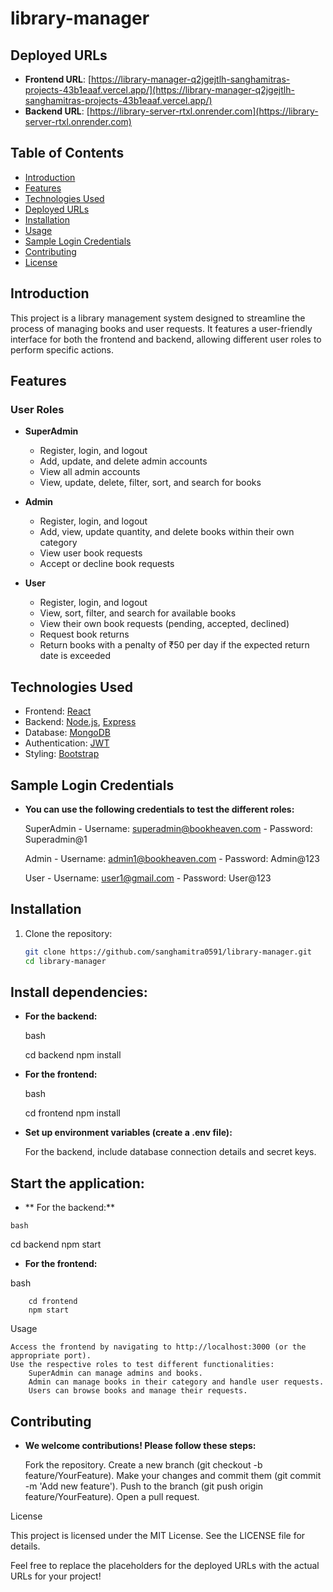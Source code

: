 # library-manager

## Deployed URLs
- **Frontend URL**: [https://library-manager-q2jgejtlh-sanghamitras-projects-43b1eaaf.vercel.app/](https://library-manager-q2jgejtlh-sanghamitras-projects-43b1eaaf.vercel.app/)
- **Backend URL**: [https://library-server-rtxl.onrender.com](https://library-server-rtxl.onrender.com)


## Table of Contents
- [Introduction](#introduction)
- [Features](#features)
- [Technologies Used](#technologies-used)
- [Deployed URLs](#deployed-urls)
- [Installation](#installation)
- [Usage](#usage)
- [Sample Login Credentials](#sample-login-credentials)
- [Contributing](#contributing)
- [License](#license)

## Introduction
This project is a library management system designed to streamline the process of managing books and user requests. It features a user-friendly interface for both the frontend and backend, allowing different user roles to perform specific actions.

## Features

### User Roles
- **SuperAdmin**
  - Register, login, and logout
  - Add, update, and delete admin accounts
  - View all admin accounts
  - View, update, delete, filter, sort, and search for books

- **Admin**
  - Register, login, and logout
  - Add, view, update quantity, and delete books within their own category
  - View user book requests
  - Accept or decline book requests

- **User**
  - Register, login, and logout
  - View, sort, filter, and search for available books
  - View their own book requests (pending, accepted, declined)
  - Request book returns
  - Return books with a penalty of ₹50 per day if the expected return date is exceeded

## Technologies Used
- Frontend: [React](https://reactjs.org/)
- Backend: [Node.js](https://nodejs.org/), [Express](https://expressjs.com/)
- Database: [MongoDB](https://www.mongodb.com/)
- Authentication: [JWT](https://jwt.io/)
- Styling: [Bootstrap](https://getbootstrap.com/)
  
  
## Sample Login Credentials
- **You can use the following credentials to test the different roles:**

    SuperAdmin
        - Username: superadmin@bookheaven.com
        - Password: Superadmin@1

    Admin
        - Username: admin1@bookheaven.com
        - Password: Admin@123

    User
        - Username: user1@gmail.com
        - Password: User@123


## Installation
1. Clone the repository:
   ```bash
   git clone https://github.com/sanghamitra0591/library-manager.git
   cd library-manager


## Install dependencies:

- **For the backend:**

    bash

    cd backend
    npm install

- **For the frontend:**

    bash

    cd frontend
    npm install

- **Set up environment variables (create a .env file):**

    For the backend, include database connection details and secret keys.

## Start the application:

   - ** For the backend:**

    bash

cd backend
npm start

- **For the frontend:**

bash

        cd frontend
        npm start

Usage

    Access the frontend by navigating to http://localhost:3000 (or the appropriate port).
    Use the respective roles to test different functionalities:
        SuperAdmin can manage admins and books.
        Admin can manage books in their category and handle user requests.
        Users can browse books and manage their requests.

## Contributing

- **We welcome contributions! Please follow these steps:**

    Fork the repository.
    Create a new branch (git checkout -b feature/YourFeature).
    Make your changes and commit them (git commit -m 'Add new feature').
    Push to the branch (git push origin feature/YourFeature).
    Open a pull request.

License

This project is licensed under the MIT License. See the LICENSE file for details.


Feel free to replace the placeholders for the deployed URLs with the actual URLs for your project!

